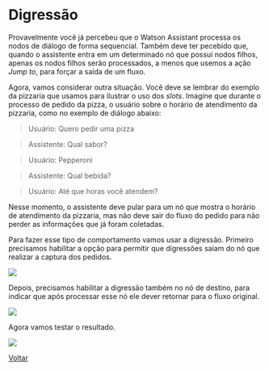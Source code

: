 # Digressão

Provavelmente você já percebeu que o Watson Assistant processa os nodos de diálogo de forma sequencial. Também deve ter pecebido que, quando o assistente entra em um determinado nó que possui nodos filhos, apenas os nodos filhos serão processados, a menos que usemos a ação *Jump to*, para forçar a saída de um fluxo.

Agora, vamos considerar outra situação. Você deve se lembrar do exemplo da pizzaria que usamos para ilustrar o uso dos *slots*. Imagine que durante o processo de pedido da pizza, o usuário sobre o horário de atendimento da pizzaria, como no exemplo de diálogo abaixo:

> Usuário: Quero pedir uma pizza

> Assistente: Qual sabor?

> Usuário: Pepperoni

> Assistente: Qual bebida?

> Usuário: Até que horas você atendem?

Nesse momento, o assistente deve pular para um nó que mostra o horário de atendimento da pizzaria, mas não deve sair do fluxo do pedido para não perder as informações que já foram coletadas.

Para fazer esse tipo de comportamento vamos usar a digressão. Primeiro precisamos habilitar a opção para permitir que digressões saiam do nó que realizar a captura dos pedidos.

![](EnableDigressionGoAway.gif)

Depois, precisamos habilitar a digressão também no nó de destino, para indicar que após processar esse nó ele dever retornar para o fluxo original.

![](EnableDigressionGoBack.gif)

Agora vamos testar o resultado.

![](DigressionsExample.gif)

[Voltar](../)